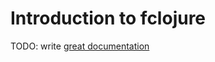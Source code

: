 # Introduction to fclojure

TODO: write [great documentation](http://jacobian.org/writing/what-to-write/)
